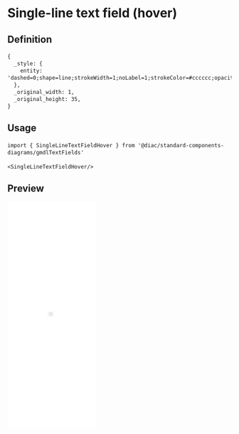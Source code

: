 # Single-line text field (hover)

## Definition

```
{
  _style: { 
    entity: 'dashed=0;shape=line;strokeWidth=1;noLabel=1;strokeColor=#cccccc;opacity=50;',
  },
  _original_width: 1,
  _original_height: 35,
}
```

## Usage

```
import { SingleLineTextFieldHover } from '@diac/standard-components-diagrams/gmdlTextFields'

<SingleLineTextFieldHover/>
```

## Preview

<img src="./single-line-text-field-hover.png" width="200"/>
